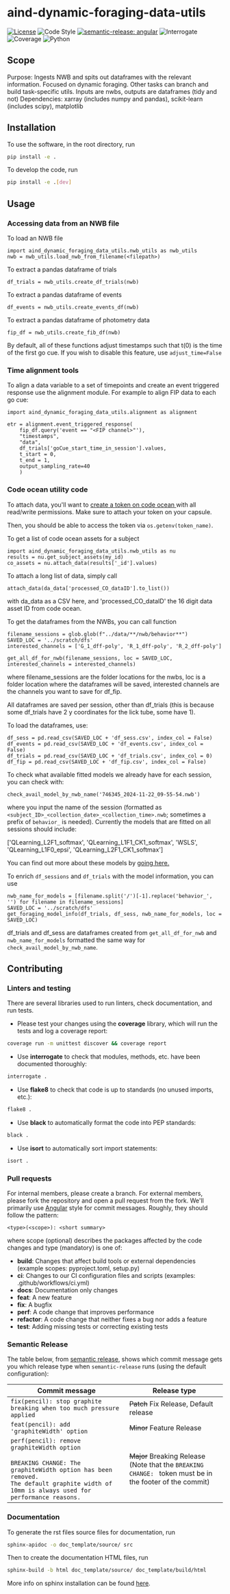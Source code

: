 # aind-dynamic-foraging-data-utils


[![License](https://img.shields.io/badge/license-MIT-brightgreen)](LICENSE)
![Code Style](https://img.shields.io/badge/code%20style-black-black)
[![semantic-release: angular](https://img.shields.io/badge/semantic--release-angular-e10079?logo=semantic-release)](https://github.com/semantic-release/semantic-release)
![Interrogate](https://img.shields.io/badge/interrogate-100.0%25-brightgreen)
![Coverage](https://img.shields.io/badge/coverage-100%25-brightgreen?logo=codecov)
![Python](https://img.shields.io/badge/python->=3.7-blue?logo=python)



## Scope
Purpose: Ingests NWB and spits out dataframes with the relevant information. Focused on dynamic foraging. Other tasks can branch and build task-specific utils.
Inputs are nwbs, outputs are dataframes (tidy and not)
Dependencies: xarray (includes numpy and pandas), scikit-learn (includes scipy), matplotlib




## Installation
To use the software, in the root directory, run
```bash
pip install -e .
```

To develop the code, run
```bash
pip install -e .[dev]
```

## Usage

### Accessing data from an NWB file
To load an NWB file
```
import aind_dynamic_foraging_data_utils.nwb_utils as nwb_utils
nwb = nwb_utils.load_nwb_from_filename(<filepath>)
```

To extract a pandas dataframe of trials
```
df_trials = nwb_utils.create_df_trials(nwb)
```

To extract a pandas dataframe of events
```
df_events = nwb_utils.create_events_df(nwb)
```

To extract a pandas dataframe of photometry data
```
fip_df = nwb_utils.create_fib_df(nwb)
```

By default, all of these functions adjust timestamps such that t(0) is the time of the first go cue. If you wish to disable this feature, use `adjust_time=False`

### Time alignment tools
To align a data variable to a set of timepoints and create an event triggered response use the alignment module. For example to align FIP data to each go cue:

```
import aind_dynamic_foraging_data_utils.alignment as alignment

etr = alignment.event_triggered_response(
    fip_df.query('event == "<FIP channel>"'),
    "timestamps",
    "data",
    df_trials['goCue_start_time_in_session'].values,
    t_start = 0,
    t_end = 1,
    output_sampling_rate=40
    )
```


### Code ocean utility code

To attach data, you'll want to [create a token on code ocean ](https://docs.codeocean.com/user-guide/code-ocean-api/authentication#to-create-an-access-token) with all read/write permissions. Make sure to attach your token on your capsule. 

Then, you should be able to access the token via `os.getenv(token_name)`. 

To get a list of code ocean assets for a subject
```
import aind_dynamic_foraging_data_utils.nwb_utils as nu
results = nu.get_subject_assets(my_id)
co_assets = nu.attach_data(results['_id'].values)
```


To attach a long list of data, simply call 

```
attach_data(da_data['processed_CO_dataID'].to_list())
```

with da_data as a CSV here, and 'processed_CO_dataID' the 16 digit data asset ID from code ocean. 


To get the dataframes from the NWBs, you can call function 

```
filename_sessions = glob.glob(f"../data/**/nwb/behavior**")
SAVED_LOC = '../scratch/dfs'
interested_channels = ['G_1_dff-poly', 'R_1_dff-poly', 'R_2_dff-poly']

get_all_df_for_nwb(filename_sessions, loc = SAVED_LOC, interested_channels = interested_channels)
```

where filename_sessions are the folder locations for the nwbs, loc is a folder location where the dataframes will be saved, interested channels are the channels you want to save for df_fip. 

All dataframes are saved per session, other than df_trials (this is because some df_trials have 2 y coordinates for the lick tube, some have 1). 

To load the dataframes, use: 

```
df_sess = pd.read_csv(SAVED_LOC + 'df_sess.csv', index_col = False)
df_events = pd.read_csv(SAVED_LOC + 'df_events.csv', index_col = False)
df_trials = pd.read_csv(SAVED_LOC + 'df_trials.csv', index_col = 0)
df_fip = pd.read_csv(SAVED_LOC + 'df_fip.csv', index_col = False)

```

To check what available fitted models we already have for each session, you can check with: 

```
check_avail_model_by_nwb_name('746345_2024-11-22_09-55-54.nwb')
```

where you input the name of the session (formatted as `<subject_ID>_<collection_date>_<collection_time>.nwb`; sometimes a prefix of `behavior_` is needed). Currently the models that are fitted on all sessions should include: 

['QLearning_L2F1_softmax', 'QLearning_L1F1_CK1_softmax', 'WSLS', 'QLearning_L1F0_epsi', 'QLearning_L2F1_CK1_softmax']

You can find out more about these models by [going here. ]([url](https://foraging-behavior-browser.allenneuraldynamics-test.org/RL_model_playground#all-available-foragers))


To enrich `df_sessions` and `df_trials` with the model information, you can use

```
nwb_name_for_models = [filename.split('/')[-1].replace('behavior_', '') for filename in filename_sessions]
SAVED_LOC = '../scratch/dfs'
get_foraging_model_info(df_trials, df_sess, nwb_name_for_models, loc = SAVED_LOC)
```

df_trials and df_sess are dataframes created from `get_all_df_for_nwb` and `nwb_name_for_models` formatted the same way for `check_avail_model_by_nwb_name`. 


## Contributing

### Linters and testing

There are several libraries used to run linters, check documentation, and run tests.

- Please test your changes using the **coverage** library, which will run the tests and log a coverage report:

```bash
coverage run -m unittest discover && coverage report
```

- Use **interrogate** to check that modules, methods, etc. have been documented thoroughly:

```bash
interrogate .
```

- Use **flake8** to check that code is up to standards (no unused imports, etc.):
```bash
flake8 .
```

- Use **black** to automatically format the code into PEP standards:
```bash
black .
```

- Use **isort** to automatically sort import statements:
```bash
isort .
```

### Pull requests

For internal members, please create a branch. For external members, please fork the repository and open a pull request from the fork. We'll primarily use [Angular](https://github.com/angular/angular/blob/main/CONTRIBUTING.md#commit) style for commit messages. Roughly, they should follow the pattern:
```text
<type>(<scope>): <short summary>
```

where scope (optional) describes the packages affected by the code changes and type (mandatory) is one of:

- **build**: Changes that affect build tools or external dependencies (example scopes: pyproject.toml, setup.py)
- **ci**: Changes to our CI configuration files and scripts (examples: .github/workflows/ci.yml)
- **docs**: Documentation only changes
- **feat**: A new feature
- **fix**: A bugfix
- **perf**: A code change that improves performance
- **refactor**: A code change that neither fixes a bug nor adds a feature
- **test**: Adding missing tests or correcting existing tests

### Semantic Release

The table below, from [semantic release](https://github.com/semantic-release/semantic-release), shows which commit message gets you which release type when `semantic-release` runs (using the default configuration):

| Commit message                                                                                                                                                                                   | Release type                                                                                                    |
| ------------------------------------------------------------------------------------------------------------------------------------------------------------------------------------------------ | --------------------------------------------------------------------------------------------------------------- |
| `fix(pencil): stop graphite breaking when too much pressure applied`                                                                                                                             | ~~Patch~~ Fix Release, Default release                                                                          |
| `feat(pencil): add 'graphiteWidth' option`                                                                                                                                                       | ~~Minor~~ Feature Release                                                                                       |
| `perf(pencil): remove graphiteWidth option`<br><br>`BREAKING CHANGE: The graphiteWidth option has been removed.`<br>`The default graphite width of 10mm is always used for performance reasons.` | ~~Major~~ Breaking Release <br /> (Note that the `BREAKING CHANGE: ` token must be in the footer of the commit) |

### Documentation
To generate the rst files source files for documentation, run
```bash
sphinx-apidoc -o doc_template/source/ src 
```
Then to create the documentation HTML files, run
```bash
sphinx-build -b html doc_template/source/ doc_template/build/html
```
More info on sphinx installation can be found [here](https://www.sphinx-doc.org/en/master/usage/installation.html).

